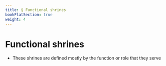 ```yaml
---
title: § Functional shrines
bookFlatSection: true
weight: 4
---
```


# Functional shrines

- These shrines are defined mostly by the function or role that they serve
